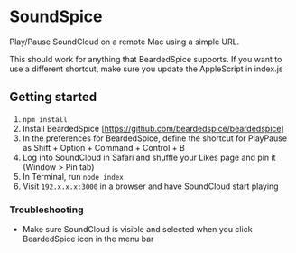 # SoundSpice

Play/Pause SoundCloud on a remote Mac using a simple URL.

This should work for anything that BeardedSpice supports.
If you want to use a different shortcut, make sure you update the AppleScript in index.js

## Getting started
1. `npm install`
2. Install BeardedSpice [https://github.com/beardedspice/beardedspice]
3. In the preferences for BeardedSpice, define the shortcut for PlayPause as Shift + Option + Command + Control + B
4. Log into SoundCloud in Safari and shuffle your Likes page and pin it (Window > Pin tab)
5. In Terminal, run `node index`
6. Visit `192.x.x.x:3000` in a browser and have SoundCloud start playing

### Troubleshooting
- Make sure SoundCloud is visible and selected when you click BeardedSpice icon in the menu bar
